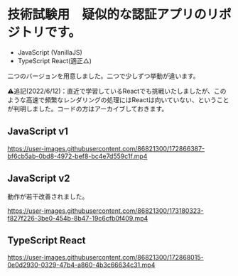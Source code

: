 # 技術試験用　疑似的な認証アプリのリポジトリです。

* JavaScript (VanillaJS)
* TypeScript React(適正△)

二つのバージョンを用意しました。二つで少しずつ挙動が違います。

⚠️追記(2022/6/12)：直近で学習しているReactでも挑戦いたしましたが、このような高速で頻繁なレンダリングの処理にはReactは向いていない、ということが判明しました。コードの方はアーカイブしておきます。

## JavaScript v1
https://user-images.githubusercontent.com/86821300/172866387-bf6cb5ab-0bd8-4972-bef8-bc4e7d559c1f.mp4

## JavaScript v2
動作が若干改善されました。

https://user-images.githubusercontent.com/86821300/173180323-f827f226-3be0-454b-8b47-19c6cfb0f409.mp4

## TypeScript React
https://user-images.githubusercontent.com/86821300/172868015-0e0d2930-0329-47b4-a860-4b3c66634c31.mp4

